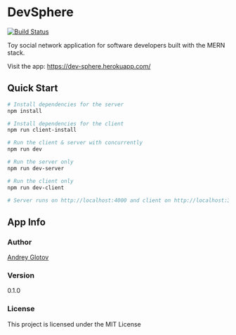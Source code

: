 # DevSphere

[![Build Status](https://travis-ci.org/aglotoff/dev-sphere.svg?branch=develop)](https://travis-ci.org/aglotoff/dev-sphere)

Toy social network application for software developers built with the MERN 
stack.

Visit the app: https://dev-sphere.herokuapp.com/

## Quick Start

```bash
# Install dependencies for the server
npm install

# Install dependencies for the client
npm run client-install

# Run the client & server with concurrently
npm run dev

# Run the server only
npm run dev-server

# Run the client only
npm run dev-client

# Server runs on http://localhost:4000 and client on http://localhost:3000
```

## App Info

### Author

[Andrey Glotov](https://github.com/aglotoff)

### Version

0.1.0

### License

This project is licensed under the MIT License
